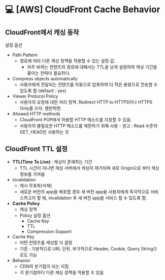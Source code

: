 💻 [AWS] CloudFront Cache Behavior
==============================
## CloudFront에서 캐싱 동작

설정 옵션

* Path Pattern
    * 경로에 따라 다른 캐싱 정책을 적용할 수 있는 설정 값.
        * 자주 바뀌는 컨텐츠의 경로에 대해서는 TTL을 낮게 설정하여 캐싱 기간을 줄이는 전략이 필요하다.
* Compress objects automatically
    * 사용자에게 전달되는 컨텐츠를 자동으로 압축하여 더 적은 용량으로 전송할 수 있도록 함 (default : yes)
* Viewer Protocol Policy
    * 사용자의 요청에 대한 처리 정책. Redirect HTTP to HTTPS이나 HTTPS Only를 쓰자. 웬만하면.
* Allowed HTTP methods
    * CloudFront POP에서 허용할 HTTP 메소드를 지정할 수 있음.
    * 사용자의 불필요한 HTTP 메소드를 제한하기 위해 사용 - 권고 : Read 수준의 GET, HEAD만 사용하는 것

## CloudFront TTL 설정
* **TTL(Time To Live)** : 캐싱이 존재하는 기간
  * TTL 시간이 지나면 캐싱 서버에서 캐싱이 제거되며 새로 Origin으로 부터 캐싱 정보를 가져옴
* Invalidation
  * 캐시 무효화(삭제)
  * 새로운 버전의 app을 배포할 경우 새 버전 app을 사용자에게 즉각적으로 서비스하고자 할 때, Invalidation 후 새 버전 app을 서비스 할 수 있도록 함.
* **Cache Policy**
  * 캐싱 정책
  * Policy 설정 옵션
    * Cache Key
    * TTL
    * Compression Support
* Cache Key
  * 어떤 컨텐츠를 캐싱할 지 결정
  * 기준 : 기본적으로 URL 단위. 부가적으로 Header, Cookie, Query String으로도 가능
* Behavior
  * CDN의 분기점이 되는 지점
  * 각 분기점마다 다른 캐싱 정책을 적용할 수 있음